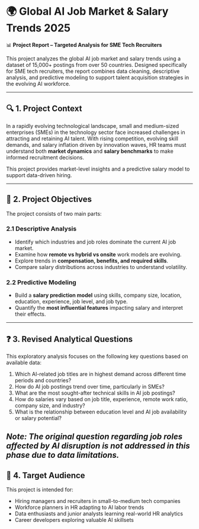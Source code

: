 # 🌍 Global AI Job Market & Salary Trends 2025

📊 **Project Report – Targeted Analysis for SME Tech Recruiters**

This project analyzes the global AI job market and salary trends using a dataset of 15,000+ postings from over 50 countries. Designed specifically for SME tech recruiters, the report combines data cleaning, descriptive analysis, and predictive modeling to support talent acquisition strategies in the evolving AI workforce.

---

## 🔍 1. Project Context

In a rapidly evolving technological landscape, small and medium-sized enterprises (SMEs) in the technology sector face increased challenges in attracting and retaining AI talent. With rising competition, evolving skill demands, and salary inflation driven by innovation waves, HR teams must understand both **market dynamics** and **salary benchmarks** to make informed recruitment decisions.

This project provides market-level insights and a predictive salary model to support data-driven hiring.

---

## 🎯 2. Project Objectives

The project consists of two main parts:

### 2.1 Descriptive Analysis
- Identify which industries and job roles dominate the current AI job market.
- Examine how **remote vs hybrid vs onsite** work models are evolving.
- Explore trends in **compensation, benefits, and required skills**.
- Compare salary distributions across industries to understand volatility.

### 2.2 Predictive Modeling
- Build a **salary prediction model** using skills, company size, location, education, experience, job level, and job type.
- Quantify the **most influential features** impacting salary and interpret their effects.

---

## ❓  3. Revised Analytical Questions

This exploratory analysis focuses on the following key questions based on available data:

1. Which AI-related job titles are in highest demand across different time periods and countries?
2. How do AI job postings trend over time, particularly in SMEs?
3. What are the most sought-after technical skills in AI job postings?
4. How do salaries vary based on job title, experience, remote work ratio, company size, and industry?
5. What is the relationship between education level and AI job availability or salary potential?

*Note: The original question regarding job roles affected by AI disruption is not addressed in this phase due to data limitations.*
---

## 👥 4. Target Audience

This project is intended for:

- Hiring managers and recruiters in small-to-medium tech companies  
- Workforce planners in HR adapting to AI labor trends  
- Data enthusiasts and junior analysts learning real-world HR analytics  
- Career developers exploring valuable AI skillsets

